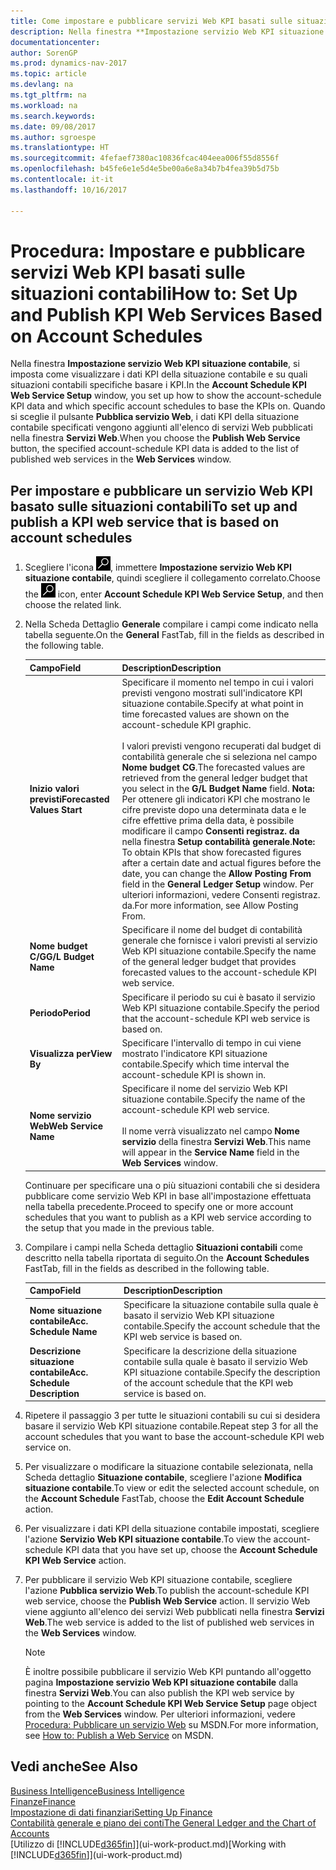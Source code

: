 ```yaml
---
title: Come impostare e pubblicare servizi Web KPI basati sulle situazioni contabili
description: Nella finestra **Impostazione servizio Web KPI situazione contabile**, si imposta come visualizzare i dati KPI della situazione contabile e su quali situazioni contabili specifiche basare i KPI.
documentationcenter: 
author: SorenGP
ms.prod: dynamics-nav-2017
ms.topic: article
ms.devlang: na
ms.tgt_pltfrm: na
ms.workload: na
ms.search.keywords: 
ms.date: 09/08/2017
ms.author: sgroespe
ms.translationtype: HT
ms.sourcegitcommit: 4fefaef7380ac10836fcac404eea006f55d8556f
ms.openlocfilehash: b45fe6e1e5d4e5be00a6e8a34b7b4fea39b5d75b
ms.contentlocale: it-it
ms.lasthandoff: 10/16/2017

---
```

# <a name="how-to-set-up-and-publish-kpi-web-services-based-on-account-schedules"></a><span data-ttu-id="3216f-103">Procedura: Impostare e pubblicare servizi Web KPI basati sulle situazioni contabili</span><span class="sxs-lookup"><span data-stu-id="3216f-103">How to: Set Up and Publish KPI Web Services Based on Account Schedules</span></span>
<span data-ttu-id="3216f-104">Nella finestra **Impostazione servizio Web KPI situazione contabile**, si imposta come visualizzare i dati KPI della situazione contabile e su quali situazioni contabili specifiche basare i KPI.</span><span class="sxs-lookup"><span data-stu-id="3216f-104">In the **Account Schedule KPI Web Service Setup** window, you set up how to show the account-schedule KPI data and which specific account schedules to base the KPIs on.</span></span> <span data-ttu-id="3216f-105">Quando si sceglie il pulsante **Pubblica servizio Web**, i dati KPI della situazione contabile specificati vengono aggiunti all'elenco di servizi Web pubblicati nella finestra **Servizi Web**.</span><span class="sxs-lookup"><span data-stu-id="3216f-105">When you choose the **Publish Web Service** button, the specified account-schedule KPI data is added to the list of published web services in the **Web Services** window.</span></span>  

## <a name="to-set-up-and-publish-a-kpi-web-service-that-is-based-on-account-schedules"></a><span data-ttu-id="3216f-106">Per impostare e pubblicare un servizio Web KPI basato sulle situazioni contabili</span><span class="sxs-lookup"><span data-stu-id="3216f-106">To set up and publish a KPI web service that is based on account schedules</span></span>  

1.  <span data-ttu-id="3216f-107">Scegliere l'icona ![Cerca pagina o report](media/ui-search/search_small.png "icona Cerca pagina o report"), immettere **Impostazione servizio Web KPI situazione contabile**, quindi scegliere il collegamento correlato.</span><span class="sxs-lookup"><span data-stu-id="3216f-107">Choose the ![Search for Page or Report](media/ui-search/search_small.png "Search for Page or Report icon") icon, enter **Account Schedule KPI Web Service Setup**, and then choose the related link.</span></span>  
2.  <span data-ttu-id="3216f-108">Nella Scheda Dettaglio **Generale** compilare i campi come indicato nella tabella seguente.</span><span class="sxs-lookup"><span data-stu-id="3216f-108">On the **General** FastTab, fill in the fields as described in the following table.</span></span>  

    |<span data-ttu-id="3216f-109">Campo</span><span class="sxs-lookup"><span data-stu-id="3216f-109">Field</span></span>|<span data-ttu-id="3216f-110">Description</span><span class="sxs-lookup"><span data-stu-id="3216f-110">Description</span></span>|  
    |---------------------------------|---------------------------------------|  
    |<span data-ttu-id="3216f-111">**Inizio valori previsti**</span><span class="sxs-lookup"><span data-stu-id="3216f-111">**Forecasted Values Start**</span></span>|<span data-ttu-id="3216f-112">Specificare il momento nel tempo in cui i valori previsti vengono mostrati sull'indicatore KPI situazione contabile.</span><span class="sxs-lookup"><span data-stu-id="3216f-112">Specify at what point in time forecasted values are shown on the account-schedule KPI graphic.</span></span><br /><br /> <span data-ttu-id="3216f-113">I valori previsti vengono recuperati dal budget di contabilità generale che si seleziona nel campo **Nome budget CG**.</span><span class="sxs-lookup"><span data-stu-id="3216f-113">The forecasted values are retrieved from the general ledger budget that you select in the **G/L Budget Name** field.</span></span> <span data-ttu-id="3216f-114">**Nota:**  Per ottenere gli indicatori KPI che mostrano le cifre previste dopo una determinata data e le cifre effettive prima della data, è possibile modificare il campo **Consenti registraz. da** nella finestra **Setup contabilità generale**.</span><span class="sxs-lookup"><span data-stu-id="3216f-114">**Note:**  To obtain KPIs that show forecasted figures after a certain date and actual figures before the date, you can change the **Allow Posting From** field in the **General Ledger Setup** window.</span></span> <span data-ttu-id="3216f-115">Per ulteriori informazioni, vedere Consenti registraz. da.</span><span class="sxs-lookup"><span data-stu-id="3216f-115">For more information, see Allow Posting From.</span></span>|  
    |<span data-ttu-id="3216f-116">**Nome budget C/G**</span><span class="sxs-lookup"><span data-stu-id="3216f-116">**G/L Budget Name**</span></span>|<span data-ttu-id="3216f-117">Specificare il nome del budget di contabilità generale che fornisce i valori previsti al servizio Web KPI situazione contabile.</span><span class="sxs-lookup"><span data-stu-id="3216f-117">Specify the name of the general ledger budget that provides forecasted values to the account-schedule KPI web service.</span></span>|  
    |<span data-ttu-id="3216f-118">**Periodo**</span><span class="sxs-lookup"><span data-stu-id="3216f-118">**Period**</span></span>|<span data-ttu-id="3216f-119">Specificare il periodo su cui è basato il servizio Web KPI situazione contabile.</span><span class="sxs-lookup"><span data-stu-id="3216f-119">Specify the period that the account-schedule KPI web service is based on.</span></span>|  
    |<span data-ttu-id="3216f-120">**Visualizza per**</span><span class="sxs-lookup"><span data-stu-id="3216f-120">**View By**</span></span>|<span data-ttu-id="3216f-121">Specificare l'intervallo di tempo in cui viene mostrato l'indicatore KPI situazione contabile.</span><span class="sxs-lookup"><span data-stu-id="3216f-121">Specify which time interval the account-schedule KPI is shown in.</span></span>|  
    |<span data-ttu-id="3216f-122">**Nome servizio Web**</span><span class="sxs-lookup"><span data-stu-id="3216f-122">**Web Service Name**</span></span>|<span data-ttu-id="3216f-123">Specificare il nome del servizio Web KPI situazione contabile.</span><span class="sxs-lookup"><span data-stu-id="3216f-123">Specify the name of the account-schedule KPI web service.</span></span><br /><br /> <span data-ttu-id="3216f-124">Il nome verrà visualizzato nel campo  **Nome servizio** della finestra **Servizi Web**.</span><span class="sxs-lookup"><span data-stu-id="3216f-124">This name will appear in the **Service Name** field in the **Web Services** window.</span></span>|  

    <span data-ttu-id="3216f-125">Continuare per specificare una o più situazioni contabili che si desidera pubblicare come servizio Web KPI in base all'impostazione effettuata nella tabella precedente.</span><span class="sxs-lookup"><span data-stu-id="3216f-125">Proceed to specify one or more account schedules that you want to publish as a KPI web service according to the setup that you made in the previous table.</span></span>  

3.  <span data-ttu-id="3216f-126">Compilare i campi nella Scheda dettaglio **Situazioni contabili** come descritto nella tabella riportata di seguito.</span><span class="sxs-lookup"><span data-stu-id="3216f-126">On the **Account Schedules** FastTab, fill in the fields as described in the following table.</span></span>  

    |<span data-ttu-id="3216f-127">Campo</span><span class="sxs-lookup"><span data-stu-id="3216f-127">Field</span></span>|<span data-ttu-id="3216f-128">Description</span><span class="sxs-lookup"><span data-stu-id="3216f-128">Description</span></span>|  
    |---------------------------------|---------------------------------------|  
    |<span data-ttu-id="3216f-129">**Nome situazione contabile**</span><span class="sxs-lookup"><span data-stu-id="3216f-129">**Acc. Schedule Name**</span></span>|<span data-ttu-id="3216f-130">Specificare la situazione contabile sulla quale è basato il servizio Web KPI situazione contabile.</span><span class="sxs-lookup"><span data-stu-id="3216f-130">Specify the account schedule that the KPI web service is based on.</span></span>|  
    |<span data-ttu-id="3216f-131">**Descrizione situazione contabile**</span><span class="sxs-lookup"><span data-stu-id="3216f-131">**Acc. Schedule Description**</span></span>|<span data-ttu-id="3216f-132">Specificare la descrizione della situazione contabile sulla quale è basato il servizio Web KPI situazione contabile.</span><span class="sxs-lookup"><span data-stu-id="3216f-132">Specify the description of the account schedule that the KPI web service is based on.</span></span>|  

4.  <span data-ttu-id="3216f-133">Ripetere il passaggio 3 per tutte le situazioni contabili su cui si desidera basare il servizio Web KPI situazione contabile.</span><span class="sxs-lookup"><span data-stu-id="3216f-133">Repeat step 3 for all the account schedules that you want to base the account-schedule KPI web service on.</span></span>  
5.  <span data-ttu-id="3216f-134">Per visualizzare o modificare la situazione contabile selezionata, nella Scheda dettaglio **Situazione contabile**, scegliere l'azione **Modifica situazione contabile**.</span><span class="sxs-lookup"><span data-stu-id="3216f-134">To view or edit the selected account schedule, on the **Account Schedule** FastTab, choose the **Edit Account Schedule** action.</span></span>  
6.  <span data-ttu-id="3216f-135">Per visualizzare i dati KPI della situazione contabile impostati, scegliere l'azione **Servizio Web KPI situazione contabile**.</span><span class="sxs-lookup"><span data-stu-id="3216f-135">To view the account-schedule KPI data that you have set up, choose the **Account Schedule KPI Web Service** action.</span></span>  
7.  <span data-ttu-id="3216f-136">Per pubblicare il servizio Web KPI situazione contabile, scegliere l'azione **Pubblica servizio Web**.</span><span class="sxs-lookup"><span data-stu-id="3216f-136">To publish the account-schedule KPI web service, choose the **Publish Web Service** action.</span></span> <span data-ttu-id="3216f-137">Il servizio Web viene aggiunto all'elenco dei servizi Web pubblicati nella finestra **Servizi Web**.</span><span class="sxs-lookup"><span data-stu-id="3216f-137">The web service is added to the list of published web services in the **Web Services** window.</span></span>  

    > [!NOTE]  
    >  <span data-ttu-id="3216f-138">È inoltre possibile pubblicare il servizio Web KPI puntando all'oggetto pagina **Impostazione servizio Web KPI situazione contabile** dalla finestra **Servizi Web**.</span><span class="sxs-lookup"><span data-stu-id="3216f-138">You can also publish the KPI web service by pointing to the **Account Schedule KPI Web Service Setup** page object from the **Web Services** window.</span></span> <span data-ttu-id="3216f-139">Per ulteriori informazioni, vedere [Procedura: Pubblicare un servizio Web](https://msdn.microsoft.com/en-us/library/dd338978.aspx) su MSDN.</span><span class="sxs-lookup"><span data-stu-id="3216f-139">For more information, see [How to: Publish a Web Service](https://msdn.microsoft.com/en-us/library/dd338978.aspx) on MSDN.</span></span>  

## <a name="see-also"></a><span data-ttu-id="3216f-140">Vedi anche</span><span class="sxs-lookup"><span data-stu-id="3216f-140">See Also</span></span>  
[<span data-ttu-id="3216f-141">Business Intelligence</span><span class="sxs-lookup"><span data-stu-id="3216f-141">Business Intelligence</span></span>](bi.md)  
[<span data-ttu-id="3216f-142">Finanze</span><span class="sxs-lookup"><span data-stu-id="3216f-142">Finance</span></span>](finance.md)  
[<span data-ttu-id="3216f-143">Impostazione di dati finanziari</span><span class="sxs-lookup"><span data-stu-id="3216f-143">Setting Up Finance</span></span>](finance-setup-finance.md)  
[<span data-ttu-id="3216f-144">Contabilità generale e piano dei conti</span><span class="sxs-lookup"><span data-stu-id="3216f-144">The General Ledger and the Chart of Accounts</span></span>](finance-general-ledger.md)  
<span data-ttu-id="3216f-145">[Utilizzo di [!INCLUDE[d365fin](includes/d365fin_md.md)]](ui-work-product.md)</span><span class="sxs-lookup"><span data-stu-id="3216f-145">[Working with [!INCLUDE[d365fin](includes/d365fin_md.md)]](ui-work-product.md)</span></span>

